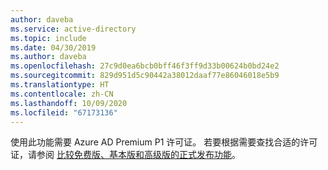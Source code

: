 ```yaml
---
author: daveba
ms.service: active-directory
ms.topic: include
ms.date: 04/30/2019
ms.author: daveba
ms.openlocfilehash: 27c9d0ea6bcb0bff46f3ff9d33b00624b0bd24e2
ms.sourcegitcommit: 829d951d5c90442a38012daaf77e86046018e5b9
ms.translationtype: HT
ms.contentlocale: zh-CN
ms.lasthandoff: 10/09/2020
ms.locfileid: "67173136"
---
```

使用此功能需要 Azure AD Premium P1 许可证。 若要根据需要查找合适的许可证，请参阅 [比较免费版、基本版和高级版的正式发布功能](https://azure.microsoft.com/pricing/details/active-directory/)。